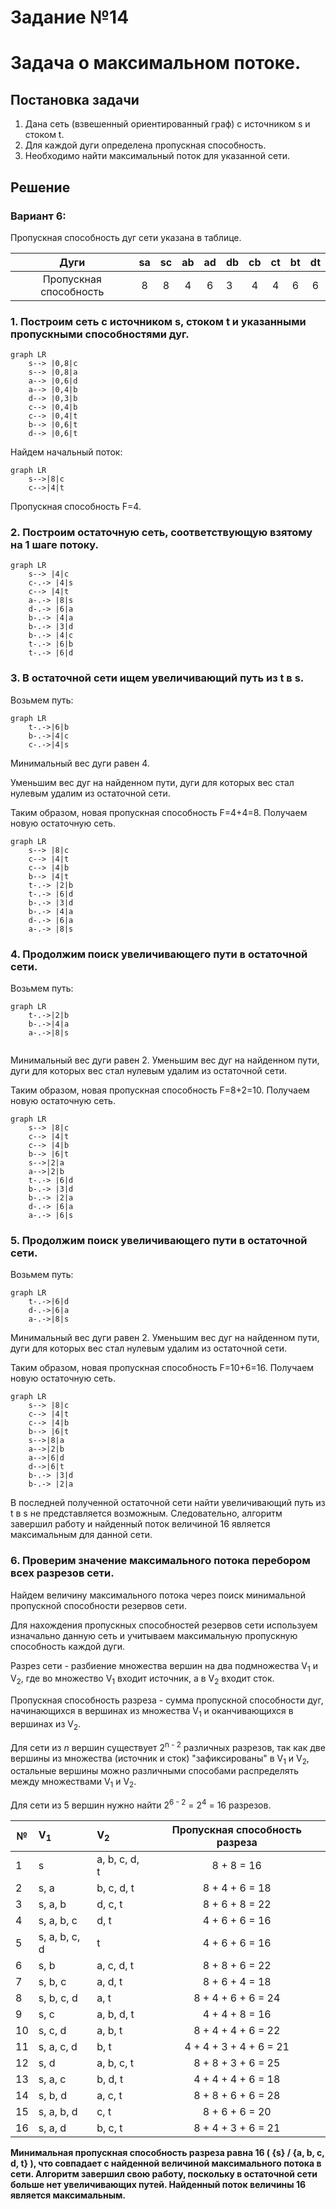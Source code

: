 
# Задание №14
# Задача о максимальном потоке.
## Постановка задачи
1. Дана сеть (взвешенный ориентированный граф) с источником s и стоком t.
2. Для каждой дуги определена пропускная способность.
3. Необходимо найти максимальный поток для указанной сети. 

## Решение
### Вариант 6:
Пропускная способность дуг сети указана в таблице.

|          Дуги          | sa | sc | ab | ad | db | cb | ct | bt | dt |
|:----------------------:|:--:|:--:|:--:|:--:|----|:--:|:--:|:--:|:--:|
| Пропускная способность | 8  | 8  | 4  | 6  | 3  | 4  | 4  | 6  | 6  |

### 1. Построим сеть с источником **s**, стоком **t** и указанными пропускными способностями дуг.

```mermaid
graph LR
    s--> |0,8|c
    s--> |0,8|a
    a--> |0,6|d
    a--> |0,4|b
    d--> |0,3|b
    c--> |0,4|b
    c--> |0,4|t
    b--> |0,6|t
    d--> |0,6|t
```

Найдем начальный поток:

```mermaid
graph LR
    s-->|8|c
    c-->|4|t
```
Пропускная способность F=4.

### 2. Построим остаточную сеть, соответствующую взятому на 1 шаге потоку.

```mermaid
graph LR
    s--> |4|c
    c-.-> |4|s
    c--> |4|t
    a-.-> |8|s
    d-.-> |6|a
    b-.-> |4|a
    b-.-> |3|d
    b-.-> |4|c
    t-.-> |6|b
    t-.-> |6|d
```

### 3. В остаточной сети ищем увеличивающий путь из t в s.
Возьмем путь: 
```mermaid
graph LR
    t-.->|6|b
    b-.->|4|c
    c-.->|4|s

```
Минимальный вес дуги равен 4. 

Уменьшим вес дуг на найденном пути, дуги для которых вес стал нулевым удалим из остаточной сети.

Таким образом, новая пропускная способность F=4+4=8. Получаем новую остаточную сеть.

```mermaid
graph LR
    s--> |8|c
    c--> |4|t
    c--> |4|b
    b--> |4|t
    t-.-> |2|b
    t-.-> |6|d
    b-.-> |3|d
    b-.-> |4|a
    d-.-> |6|a
    a-.-> |8|s
```

### 4. Продолжим поиск увеличивающего пути в остаточной сети.
Возьмем путь:
```mermaid
graph LR
    t-.->|2|b
    b-.->|4|a
    a-.->|8|s
    
```
Минимальный вес дуги равен 2. 
Уменьшим вес дуг на найденном пути, дуги для которых вес стал нулевым удалим из остаточной сети.

Таким образом, новая пропускная способность F=8+2=10. Получаем новую остаточную сеть.
```mermaid
graph LR
    s--> |8|c
    c--> |4|t
    c--> |4|b
    b--> |6|t
    s-->|2|a
    a-->|2|b
    t-.-> |6|d
    b-.-> |3|d
    b-.-> |2|a
    d-.-> |6|a
    a-.-> |6|s
```
### 5. Продолжим поиск увеличивающего пути в остаточной сети.
Возьмем путь:
```mermaid
graph LR
    t-.->|6|d
    d-.->|6|a
    a-.->|8|s
```
Минимальный вес дуги равен 2. 
Уменьшим вес дуг на найденном пути, дуги для которых вес стал нулевым удалим из остаточной сети.

Таким образом, новая пропускная способность F=10+6=16. Получаем новую остаточную сеть.
```mermaid
graph LR
    s--> |8|c
    c--> |4|t
    c--> |4|b
    b--> |6|t
    s-->|8|a
    a-->|2|b
    a-->|6|d
    d-->|6|t
    b-.-> |3|d
    b-.-> |2|a
```

В последней полученной остаточной сети найти увеличивающий путь из t в s не представляется возможным. Cледовательно, алгоритм завершил работу и найденный поток величиной 16 является максимальным для данной сети.

### 6. Проверим значение максимального потока перебором всех разрезов сети.
Найдем величину максимального потока через поиск минимальной пропускной способности резервов сети.

Для нахождения пропускных способностей резервов сети используем изначально данную сеть и учитываем максимальную пропускную способность каждой дуги. 

Разрез сети - разбиение множества вершин на два подмножества V<sub>1</sub> и V<sub>2</sub>, где во множество V<sub>1</sub> входит источник, а в V<sub>2</sub> входит сток.

Пропускная способность разреза - сумма пропускной способности дуг, начинающихся в вершинах из множества V<sub>1</sub> и оканчивающихся в вершинах из V<sub>2</sub>.

Для сети из _n_ вершин существует 2<sup>n - 2</sup> различных разрезов, так как две вершины из множества (источник и сток) "зафиксированы" в V<sub>1</sub> и V<sub>2</sub>, остальные вершины можно различными способами распределять между множествами V<sub>1</sub> и V<sub>2</sub>.

Для сети из 5 вершин нужно найти 2<sup>6 - 2</sup> = 2<sup>4</sup> = 16 разрезов. 

| №  | V<sub>1</sub> | V<sub>2</sub> | Пропускная способность разреза |
|----|:--------------|:--------------|:------------------------------:|
| 1  | s             | a, b, c, d, t |           8 + 8 = 16           |
| 2  | s, a          | b, c, d, t    |         8 + 4 + 6 = 18         |
| 3  | s, a, b       | d, c, t       |         8 + 6 + 8 = 22         |
| 4  | s, a, b, c    | d, t          |         4 + 6 + 6 = 16         |
| 5  | s, a, b, c, d | t             |         4 + 6 + 6 = 16         |
| 6  | s, b          | a, c, d, t    |         8 + 8 + 6 = 22         |
| 7  | s, b, c       | a, d, t       |         8 + 6 + 4 = 18         |
| 8  | s, b, c, d    | a, t          |       8 + 4 + 6 + 6 = 24       |
| 9  | s, c          | a, b, d, t    |         4 + 4 + 8 = 16         |
| 10 | s, c, d       | a, b, t       |       8 + 4 + 4 + 6 = 22       |
| 11 | s, a, c, d    | b, t          |     4 + 4 + 3 + 4 + 6 = 21     |
| 12 | s, d          | a, b, c, t    |       8 + 8 + 3 + 6 = 25       |
| 13 | s, a, c       | b, d, t       |       4 + 4 + 4 + 6 = 18       |
| 14 | s, b, d       | a, c, t       |       8 + 8 + 6 + 6 = 28       |
| 15 | s, a, b, d    | c, t          |         8 + 6 + 6 = 20         |
| 16 | s, a, d       | b, c, t       |       8 + 4 + 3 + 6 = 21       |

**Минимальная пропускная способность разреза равна 16 ( {s} / {a, b, c, d, t} ), что совпадает с найденной величиной максимального потока в сети.
Алгоритм завершил свою работу, поскольку в остаточной сети больше нет увеличивающих путей. 
Найденный поток величины 16 является максимальным.**

